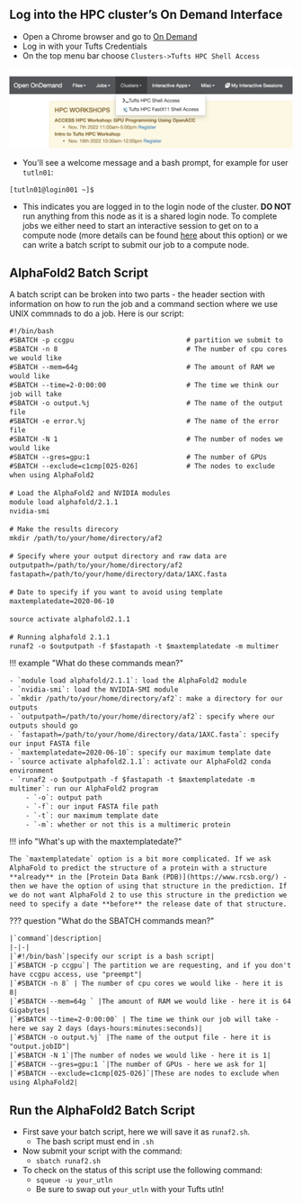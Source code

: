 ## Log into the HPC cluster’s On Demand Interface

- Open a Chrome browser and go to [On Demand](https://ondemand.pax.tufts.edu/)
- Log in with your Tufts Credentials
- On the top menu bar choose `Clusters->Tufts HPC Shell Access`

![](./images/shell.png)

- You'll see a welcome message and a bash prompt, for example for user `tutln01`:

```
[tutln01@login001 ~]$
```

- This indicates you are logged in to the login node of the cluster. **DO NOT** run anything from this node as it is a shared login node. To complete jobs we either need to start an interactive session to get on to a compute node (more details can be found [here](https://tufts.box.com/v/Pax-User-Guide) about this option) or we can write a batch script to submit our job to a compute node.

## AlphaFold2 Batch Script

A batch script can be broken into two parts - the header section with information on how to run the job and a command section where we use UNIX commnads to do a job. Here is our script:

```
#!/bin/bash
#SBATCH -p ccgpu                            # partition we submit to
#SBATCH -n 8                                # The number of cpu cores we would like
#SBATCH --mem=64g                           # The amount of RAM we would like
#SBATCH --time=2-0:00:00                    # The time we think our job will take       
#SBATCH -o output.%j                        # The name of the output file
#SBATCH -e error.%j                         # The name of the error file
#SBATCH -N 1                                # The number of nodes we would like
#SBATCH --gres=gpu:1                        # The number of GPUs
#SBATCH --exclude=c1cmp[025-026]            # The nodes to exclude when using AlphaFold2

# Load the AlphaFold2 and NVIDIA modules
module load alphafold/2.1.1
nvidia-smi

# Make the results direcory
mkdir /path/to/your/home/directory/af2

# Specify where your output directory and raw data are
outputpath=/path/to/your/home/directory/af2
fastapath=/path/to/your/home/directory/data/1AXC.fasta

# Date to specify if you want to avoid using template
maxtemplatedate=2020-06-10

source activate alphafold2.1.1

# Running alphafold 2.1.1
runaf2 -o $outputpath -f $fastapath -t $maxtemplatedate -m multimer 
```

!!! example "What do these commands mean?"

    - `module load alphafold/2.1.1`: load the AlphaFold2 module
    - `nvidia-smi`: load the NVIDIA-SMI module
    - `mkdir /path/to/your/home/directory/af2`: make a directory for our outputs
    - `outputpath=/path/to/your/home/directory/af2`: specify where our outputs should go
    - `fastapath=/path/to/your/home/directory/data/1AXC.fasta`: specify our input FASTA file
    - `maxtemplatedate=2020-06-10`: specify our maximum template date
    - `source activate alphafold2.1.1`: activate our AlphaFold2 conda environment
    - `runaf2 -o $outputpath -f $fastapath -t $maxtemplatedate -m multimer`: run our AlphaFold2 program
        - `-o`: output path
        - `-f`: our input FASTA file path
        - `-t`: our maximum template date
        - `-m`: whether or not this is a multimeric protein
    
    
    
!!! info "What's up with the maxtemplatedate?"

    The `maxtemplatedate` option is a bit more complicated. If we ask AlphaFold to predict the structure of a protein with a structure **already** in the [Protein Data Bank (PDB)](https://www.rcsb.org/) - then we have the option of using that structure in the prediction. If we do not want AlphaFold 2 to use this structure in the prediction we need to specify a date **before** the release date of that structure.
    

??? question "What do the SBATCH commands mean?"

    |`command`|description|
    |-|-|
    |`#!/bin/bash`|specify our script is a bash script|
    |`#SBATCH -p ccgpu`| The partition we are requesting, and if you don't have ccgpu access, use "preempt"|
    |`#SBATCH -n 8` | The number of cpu cores we would like - here it is 8|
    |`#SBATCH --mem=64g ` |The amount of RAM we would like - here it is 64 Gigabytes|
    |`#SBATCH --time=2-0:00:00` | The time we think our job will take - here we say 2 days (days-hours:minutes:seconds)|
    |`#SBATCH -o output.%j` |The name of the output file - here it is "output.jobID"|
    |`#SBATCH -N 1`|The number of nodes we would like - here it is 1|
    |`#SBATCH --gres=gpu:1 `|The number of GPUs - here we ask for 1|
    |`#SBATCH --exclude=c1cmp[025-026]`|These are nodes to exclude when using AlphaFold2|

## Run the AlphaFold2 Batch Script

- First save your batch script, here we will save it as `runaf2.sh`. 
    - The bash script must end in `.sh`
- Now submit your script with the command:
    - `sbatch runaf2.sh`
- To check on the status of this script use the following command:
    - `squeue -u your_utln`
    - Be sure to swap out `your_utln` with your Tufts utln!
    


